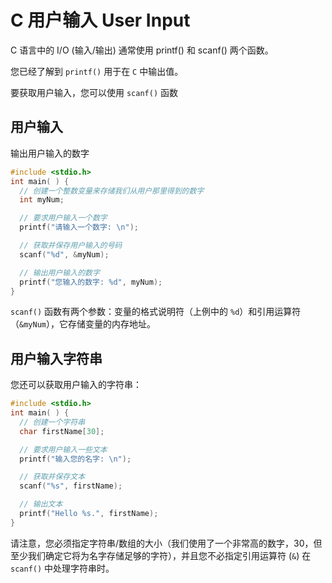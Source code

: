 C 用户输入 User Input
===

C 语言中的 I/O (输入/输出) 通常使用 printf() 和 scanf() 两个函数。

您已经了解到 `printf()` 用于在 `C` 中输出值。

要获取用户输入，您可以使用 `scanf()` 函数

## 用户输入

输出用户输入的数字

```c
#include <stdio.h>
int main( ) {
  // 创建一个整数变量来存储我们从用户那里得到的数字
  int myNum;

  // 要求用户输入一个数字
  printf("请输入一个数字: \n");

  // 获取并保存用户输入的号码
  scanf("%d", &myNum);

  // 输出用户输入的数字
  printf("您输入的数字: %d", myNum);
}
```

`scanf()` 函数有两个参数：变量的格式说明符（上例中的 `%d`）和引用运算符（`&myNum`），它存储变量的内存地址。

## 用户输入字符串

您还可以获取用户输入的字符串：

```c
#include <stdio.h>
int main( ) {
  // 创建一个字符串
  char firstName[30];

  // 要求用户输入一些文本
  printf("输入您的名字: \n");

  // 获取并保存文本
  scanf("%s", firstName);

  // 输出文本
  printf("Hello %s.", firstName);
}
```

请注意，您必须指定字符串/数组的大小（我们使用了一个非常高的数字，30，但至少我们确定它将为名字存储足够的字符），并且您不必指定引用运算符 (`&`) 在 `scanf()` 中处理字符串时。